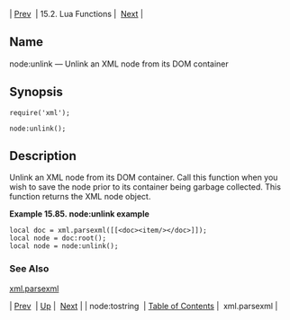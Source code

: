 | [Prev](lua.ref.xml.node_tostring)  | 15.2. Lua Functions |  [Next](lua.ref.xml.parsexml.php) |

<a name="lua.ref.xml.node_unlink"></a>
## Name

node:unlink — Unlink an XML node from its DOM container

<a name="idp28105392"></a>
## Synopsis

`require('xml');`

`node:unlink();`

<a name="idp28108064"></a>
## Description

Unlink an XML node from its DOM container. Call this function when you wish to save the node prior to its container being garbage collected. This function returns the XML node object.

<a name="idp28109728"></a>

**Example 15.85. node:unlink example**

```
local doc = xml.parsexml([[<doc><item/></doc>]]);
local node = doc:root();
local node = node:unlink();
```

<a name="idp28111392"></a>
### See Also

[xml.parsexml](lua.ref.xml.parsexml "xml.parsexml")

| [Prev](lua.ref.xml.node_tostring)  | [Up](lua.function.details.php) |  [Next](lua.ref.xml.parsexml.php) |
| node:tostring  | [Table of Contents](index) |  xml.parsexml |

